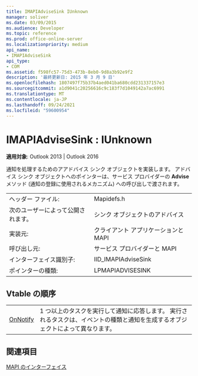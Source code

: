 ```yaml
---
title: IMAPIAdviseSink IUnknown
manager: soliver
ms.date: 03/09/2015
ms.audience: Developer
ms.topic: reference
ms.prod: office-online-server
ms.localizationpriority: medium
api_name:
- IMAPIAdviseSink
api_type:
- COM
ms.assetid: f598fc57-75d3-473b-8eb0-9d8a3b92e9f2
description: '最終更新日: 2015 年 3 月 9 日'
ms.openlocfilehash: 1807497f75b37b4aed041ba680cdd231337157e3
ms.sourcegitcommit: a1d9041c20256616c9c183f7d1049142a7ac6991
ms.translationtype: MT
ms.contentlocale: ja-JP
ms.lasthandoff: 09/24/2021
ms.locfileid: "59600954"
---
```

# <a name="imapiadvisesink--iunknown"></a>IMAPIAdviseSink : IUnknown

  
  
**適用対象**: Outlook 2013 | Outlook 2016 
  
通知を処理するためのアアドバイス シンク オブジェクトを実装します。 アドバイス シンク オブジェクトへのポインターは、サービス プロバイダーの **Advise** メソッド (通知の登録に使用されるメカニズム) への呼び出しで渡されます。 
  
|||
|:-----|:-----|
|ヘッダー ファイル:  <br/> |Mapidefs.h  <br/> |
|次のユーザーによって公開されます。  <br/> |シンク オブジェクトのアドバイス  <br/> |
|実装元:  <br/> |クライアント アプリケーションと MAPI  <br/> |
|呼び出し元:  <br/> |サービス プロバイダーと MAPI  <br/> |
|インターフェイス識別子:  <br/> |IID_IMAPIAdviseSink  <br/> |
|ポインターの種類:  <br/> |LPMAPIADVISESINK  <br/> |
   
## <a name="vtable-order"></a>Vtable の順序

|||
|:-----|:-----|
|[OnNotify](imapiadvisesink-onnotify.md) <br/> |1 つ以上のタスクを実行して通知に応答します。 実行されるタスクは、イベントの種類と通知を生成するオブジェクトによって異なります。  <br/> |
   
## <a name="see-also"></a>関連項目



[MAPI のインターフェイス](mapi-interfaces.md)

